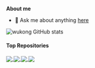 **About me**
- 💬 Ask me about anything [here](https://github.com/wukongdaily/wukongdaily/issues)

![wukong GitHub stats](https://github-readme-stats.vercel.app/api?username=wukongdaily&show_icons=true&theme=cobalt)
#### Top Repositories

<a href="https://github.com/wukongdaily/diy-nas-onescript">
  <img align="center" src="https://github-readme-stats.vercel.app/api/pin/?username=wukongdaily&repo=diy-nas-onescript&theme=buefy" />
</a>
<a href="https://github.com/wukongdaily/gl-inet-onescript">
  <img align="center" src="https://github-readme-stats.vercel.app/api/pin/?username=wukongdaily&repo=gl-inet-onescript&theme=buefy" />
</a>
<a href="https://github.com/wukongdaily/commonscript">
  <img align="center" src="https://github-readme-stats.vercel.app/api/pin/?username=wukongdaily&repo=commonscript&theme=buefy" />
</a>
<a href="https://github.com/wukongdaily/HowToUseSSH">
  <img align="center" src="https://github-readme-stats.vercel.app/api/pin/?username=wukongdaily&repo=HowToUseSSH&theme=buefy" />
</a>


<br />
<br />
